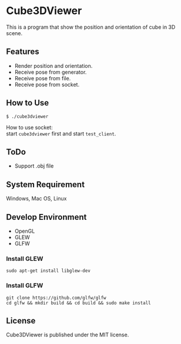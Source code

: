 Cube3DViewer
============
This is a program that show the position and orientation of cube in 3D scene.  

## Features
* Render position and orientation.
* Receive pose from generator.
* Receive pose from file.
* Receive pose from socket.

## How to Use
```
$ ./cube3dviewer
```

How to use socket:  
start `cube3dviewer` first and start `test_client`.  

## ToDo
* Support .obj file

## System Requirement
Windows, Mac OS, Linux  

## Develop Environment
* OpenGL
* GLEW
* GLFW

### Install GLEW
```
sudo apt-get install libglew-dev
```

### Install GLFW
```
git clone https://github.com/glfw/glfw
cd glfw && mkdir build && cd build && sudo make install
```

## License
Cube3DViewer is published under the MIT license.  

